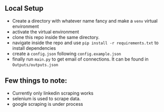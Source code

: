 ## Local Setup

- Create a directory with whatever name fancy and make a `venv` virtual environment
- activate the virtual environment
- clone this repo inside the same directory.
- navigate inside the repo and use `pip install -r requirements.txt` to install dependencies
- create a `config.json` following `config.example.json`
- finally run `main.py` to get email of connections. It can be found in `Outputs/outputs.json`

## Few things to note:
 
* Currently only linkedin scraping works
* selenium is used to scrape data.
* google scraping is under process
